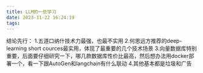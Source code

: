 ```yaml
---
title: LLM的一些学习
date: 2023-11-22 16:24:19
tags:
---
```

结论先行：
1.五道口纳什技术力最强，也最不实用
2.何思远方推荐的deep-learning short cources最实用，体现了最重要的几个技术场景
3.向量数据库特别重要，后面要仔细研究一下，哪几款数据库性价比最高，然后想办法用docker部署一个，看一下跟AutoGen和langchain有什么联动
4.其他基本都是垃圾和广告